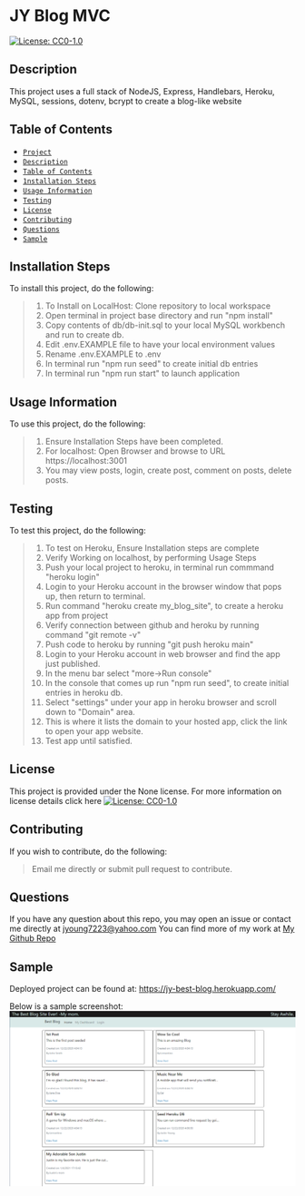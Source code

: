 
# JY Blog MVC
[![License: CC0-1.0](https://licensebuttons.net/l/zero/1.0/80x15.png)](http://creativecommons.org/publicdomain/zero/1.0/)
## Description
This project uses a full stack of NodeJS, Express, Handlebars, Heroku, MySQL, sessions, dotenv, bcrypt to create a blog-like website
## Table of Contents
* [`Project`](#)
* [`Description`](#Description)
* [`Table of Contents`](#Table-of-Contents)
* [`1nstallation Steps`](#Installation-Steps)
* [`Usage Information`](#Usage-Information)
* [`Testing`](#Testing)
* [`License`](#License)
* [`Contributing`](#Contributing)
* [`Questions`](#Questions)
* [`Sample`](#Sample)
## Installation Steps
To install this project, do the following:
> 1. To Install on LocalHost:   Clone repository to local workspace
> 2. Open terminal in project base directory and run "npm install"
> 3. Copy contents of db/db-init.sql to your local MySQL workbench and run to create db.
> 4. Edit .env.EXAMPLE file to have your local environment values
> 5. Rename .env.EXAMPLE to .env
> 6. In terminal run "npm run seed" to create initial db entries
> 7. In terminal run "npm run start" to launch application

## Usage Information
To use this project, do the following:
> 1. Ensure Installation Steps have been completed.
> 2. For localhost:   Open Browser and browse to URL https://localhost:3001
> 3. You may view posts, login, create post, comment on posts, delete posts.

## Testing
To test this project, do the following:
> 1. To test on Heroku, Ensure Installation steps are complete
> 2. Verify Working on localhost, by performing Usage Steps
> 3. Push your local project to heroku, in terminal run commmand "heroku login"
> 4. Login to your Heroku account in the browser window that pops up, then return to terminal.
> 5. Run command "heroku create my_blog_site", to create a heroku app from project
> 6. Verify connection between github and heroku by running command "git remote -v"
> 7. Push code to heroku by running "git push heroku main"
> 8. Login to your Heroku account in web browser and find the app just published.
> 9. In the menu bar select "more->Run console"
> 10. In the console that comes up run "npm run seed", to create initial entries in heroku db.
> 11. Select "settings" under your app in heroku browser and scroll down to "Domain" area.
> 12. This is where it lists the domain to your hosted app, click the link to open your app website.
> 13. Test app until satisfied.

## License
This project is provided under the None license. For more information on license details click here [![License: CC0-1.0](https://licensebuttons.net/l/zero/1.0/80x15.png)](http://creativecommons.org/publicdomain/zero/1.0/)
## Contributing
If you wish to contribute, do the following:
> Email me directly or submit pull request to contribute.
## Questions
If you have any question about this repo, you may open an issue or contact me directly at jyoung7223@yahoo.com
You can find more of my work at [My Github Repo](https://github.com/JYoung7223 "My GitHub Repo")
## Sample
Deployed project can be found at: https://jy-best-blog.herokuapp.com/

Below is a sample screenshot:
![Project Sample](./assets/my_blog.png "Project Sample")
